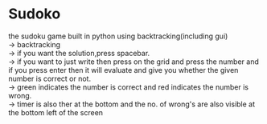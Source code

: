 # Sudoko
the sudoku game built in python using backtracking(including gui)  
-> backtracking  
-> if you want the solution,press spacebar.  
-> if you want to just write then press on the grid and press the number and if you press enter then it will evaluate and give you whether the given number is correct or not.  
-> green indicates the number is correct and red indicates the number is wrong.  
-> timer is also ther at the bottom and the no. of wrong's are also visible at the bottom left of the screen  
